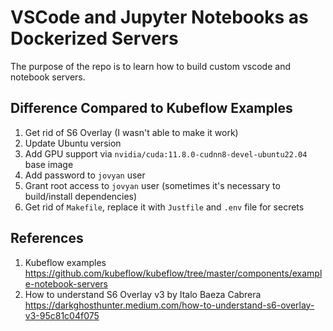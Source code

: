 # VSCode and Jupyter Notebooks as Dockerized Servers

The purpose of the repo is to learn how to build custom vscode and notebook servers.

## Difference Compared to Kubeflow Examples

1. Get rid of S6 Overlay (I wasn't able to make it work)
2. Update Ubuntu version
3. Add GPU support via `nvidia/cuda:11.8.0-cudnn8-devel-ubuntu22.04` base image
4. Add password to `jovyan` user
5. Grant root access to `jovyan` user (sometimes it's necessary to build/install dependencies)
6. Get rid of `Makefile`, replace it with `Justfile` and `.env` file for secrets

## References

1. Kubeflow examples https://github.com/kubeflow/kubeflow/tree/master/components/example-notebook-servers
2. How to understand S6 Overlay v3 by Italo Baeza Cabrera https://darkghosthunter.medium.com/how-to-understand-s6-overlay-v3-95c81c04f075